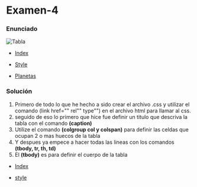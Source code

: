 # Examen-4
### Enunciado ####

![Tabla](https://user-images.githubusercontent.com/73166252/102470201-f7df4580-4053-11eb-8642-44d8a4c711f7.PNG)

* [Index](https://github.com/mdn/learning-area/blob/master/html/tables/assessment-start/blank-template.html "index")

* [Style](https://github.com/mdn/learning-area/blob/master/html/tables/assessment-start/minimal-table.css "style")

* [Planetas](https://github.com/mdn/learning-area/blob/master/html/tables/assessment-start/planets-data.txt "Planetas")

### **Solución** ###

1. Primero de todo lo que he hecho a sido crear el archivo .css y utilizar el comando (link href="" rel"" type"") en el archivo html  para llamar al css. <br>
2. seguido de eso lo primero que hice fue definir un titulo que descriva la tabla con el comando **(caption)** <br>
3. Utilize el comando **(colgroup col y colspan)** para definir las celdas que ocupan 2 o mas huecos de la tabla <br>
4. Y despues ya empece a hacer todas las lineas con los comandos **(tbody, tr, th, td)** <br>
5. El **(tbody)** es para definir el cuerpo de la tabla <br>

* [Index](https://github.com/EricEo/Examen-4/blob/main/Examen%204/index.html "index")

* [style](https://github.com/EricEo/Examen-4/blob/main/Examen%204/style.css "index")
